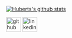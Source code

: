 [![Huberts's github stats](https://github-readme-stats.vercel.app/api?username=HubertStefanski&hide=css&count_private=true&show_icons=true&theme=radical)](https://github.com/anuraghazra/github-readme-stats)





[<img src='https://cdn.jsdelivr.net/npm/simple-icons@3.0.1/icons/github.svg' alt='github' height='40'>](https://github.com/HubertStefanski)  [<img src='https://cdn.jsdelivr.net/npm/simple-icons@3.0.1/icons/linkedin.svg' alt='linkedin' height='40'>](https://www.linkedin.com/in/hubert-stefanski/)  
